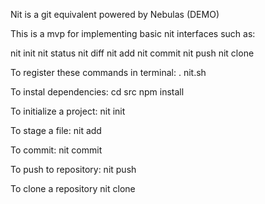 Nit is a git equivalent powered by Nebulas  (DEMO)

This is a mvp for implementing basic nit interfaces such as:

nit init
nit status
nit diff
nit add
nit commit
nit push
nit clone


To register these commands in terminal:
. nit.sh

To instal dependencies:
cd src
npm install

To initialize a project:
nit init

To stage a file:
nit add <file name>

To commit:
nit commit <commit message>

To push to repository:
nit push

To clone a repository
nit clone